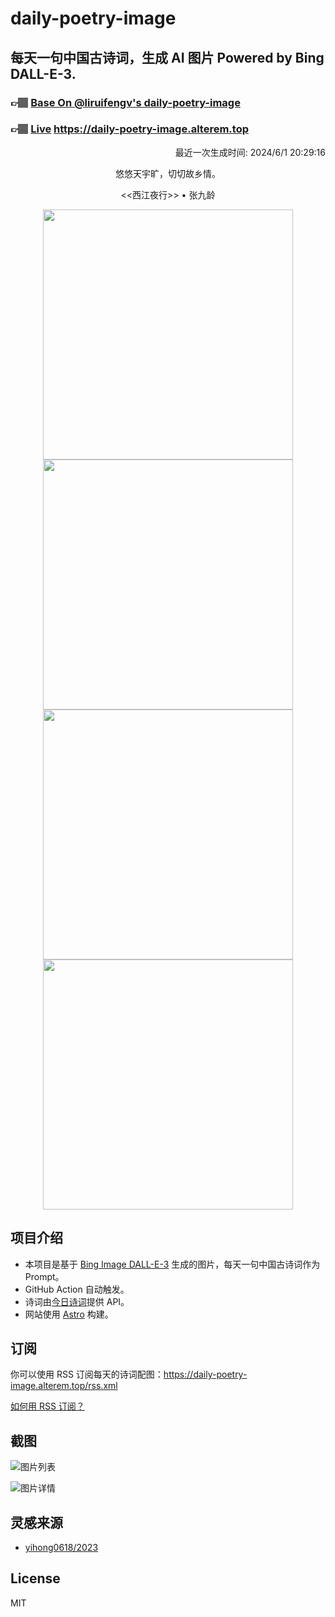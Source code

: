 
# daily-poetry-image

## 每天一句中国古诗词，生成 AI 图片 Powered by Bing DALL-E-3.

### 👉🏽 [Base On @liruifengv's daily-poetry-image](https://github.com/liruifengv/daily-poetry-image)

### 👉🏽 [Live](https://daily-poetry-image.alterem.top/) https://daily-poetry-image.alterem.top

<p align="right">
  最近一次生成时间: 2024/6/1 20:29:16
</p>
<p align="center">
悠悠天宇旷，切切故乡情。
</p>
<p align="center">
<<西江夜行>> • 张九龄
</p>
<p align="center">
<img src="https://tse4.mm.bing.net/th/id/OIG1.q1eOpc1.UgQRwCDOtpgj" height="400" width="400" />
<img src="https://tse4.mm.bing.net/th/id/OIG1.p3yfpdt0OqpqO25SWj.H" height="400" width="400" />
<img src="https://tse1.mm.bing.net/th/id/OIG1.WW8sM101g_ifN6fJf0C6" height="400" width="400" />
<img src="https://tse4.mm.bing.net/th/id/OIG1.sHTp8zwzu1Cl5oA1zmj9" height="400" width="400" />
</p>

## 项目介绍

-   本项目是基于 [Bing Image DALL-E-3](https://www.bing.com/images/create) 生成的图片，每天一句中国古诗词作为 Prompt。
-   GitHub Action 自动触发。
-   诗词由[今日诗词](https://www.jinrishici.com/)提供 API。
-   网站使用 [Astro](https://astro.build) 构建。

## 订阅

你可以使用 RSS 订阅每天的诗词配图：https://daily-poetry-image.alterem.top/rss.xml

[如何用 RSS 订阅？](https://zhuanlan.zhihu.com/p/55026716)

## 截图

![图片列表](./screenshots/Snipaste_2023-12-28_21-00-26.png)

![图片详情](./screenshots/Snipaste_2023-12-28_21-00-53.png)

## 灵感来源

-   [yihong0618/2023](https://github.com/yihong0618/2023)

## License

MIT
